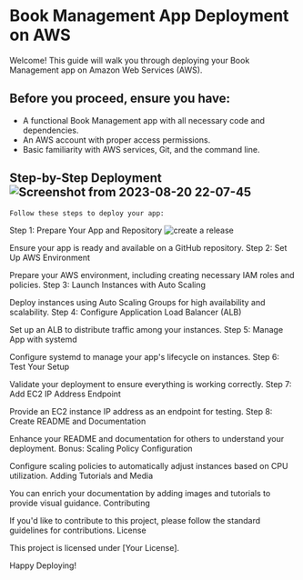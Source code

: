 # Book Management App Deployment on AWS

Welcome! This guide will walk you through deploying your Book Management app on Amazon Web Services (AWS). 

## Before you proceed, ensure you have:

   - A functional Book Management app with all necessary code and dependencies.
   - An AWS account with proper access permissions.
   - Basic familiarity with AWS services, Git, and the command line.

## Step-by-Step Deployment![Screenshot from 2023-08-20 22-07-45](https://github.com/Ansam-02/Deployment-BookManagement/assets/137777479/bdbdccfe-5b72-47fe-b788-fffc778d35fd)

    Follow these steps to deploy your app:

  
Step 1: Prepare Your App and Repository
 ![create a release](file:///home/ansam/Pictures/Screenshots/Screenshot%20from%202023-08-23%2017-31-24.png)


Ensure your app is ready and available on a GitHub repository.
Step 2: Set Up AWS Environment

Prepare your AWS environment, including creating necessary IAM roles and policies.
Step 3: Launch Instances with Auto Scaling

Deploy instances using Auto Scaling Groups for high availability and scalability.
Step 4: Configure Application Load Balancer (ALB)

Set up an ALB to distribute traffic among your instances.
Step 5: Manage App with systemd

Configure systemd to manage your app's lifecycle on instances.
Step 6: Test Your Setup

Validate your deployment to ensure everything is working correctly.
Step 7: Add EC2 IP Address Endpoint

Provide an EC2 instance IP address as an endpoint for testing.
Step 8: Create README and Documentation

Enhance your README and documentation for others to understand your deployment.
Bonus: Scaling Policy Configuration

Configure scaling policies to automatically adjust instances based on CPU utilization.
Adding Tutorials and Media

You can enrich your documentation by adding images and tutorials to provide visual guidance.
Contributing

If you'd like to contribute to this project, please follow the standard guidelines for contributions.
License

This project is licensed under [Your License].

Happy Deploying!

